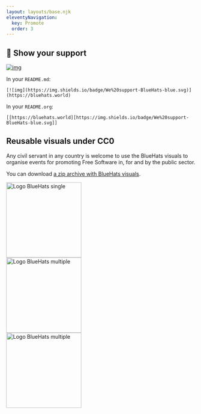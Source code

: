 ```yaml
---
layout: layouts/base.njk
eleventyNavigation:
  key: Promote
  order: 3
---
```


## 📢 Show your support

[![img](https://img.shields.io/badge/We%20support-BlueHats-blue.svg?style=for-the-badge)](https://bluehats.world)

In your `README.md`:

`[![img](https://img.shields.io/badge/We%20support-BlueHats-blue.svg)](https://bluehats.world)`

In your `README.org`:

`[[https://bluehats.world][https://img.shields.io/badge/We%20support-BlueHats-blue.svg]]`

## Reusable visuals under CC0

Any civil servant in any country is welcome to use the BlueHats visuals to organise events for promoting Free Software in, for and by the public sector.

You can download [a zip archive with BlueHats visuals](https://github.com/blue-hats/bluehats-visuals/archive/refs/tags/v0.6.zip).

<img alt="Logo BlueHats single" width="200px" src="/img/bluehats-logo-single-outline-gradient.png"/>
<br/>
<img alt="Logo BlueHats multiple" width="200px" src="/img/bluehats-logo.png"/>
<br/>
<img alt="Logo BlueHats multiple" width="200px" src="/img/bluehats-logo-single.png"/>
<br/>
